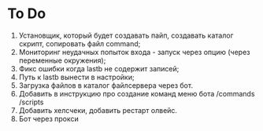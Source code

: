 # To Do

1. Установщик, который будет создавать пайп, создавать каталог скрипт, сопировать файл command;
2. Мониторинг неудачных попыток входа - запуск через опцию (через переменные окружения);
3. Фикс ошибки когда lastb не содержит записей;
4. Путь к lastb вынести в настройки;
5. Загрузка файлов в каталог файлсервера через бот.
6. Добавить в инструкцию про создание команд меню бота /commands /scripts
7. Добавить хелсчеки, добавить рестарт олвейс.
8. Бот через прокси

